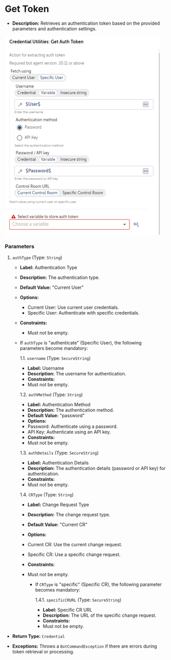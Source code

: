 # Get Token

- **Description:** Retrieves an authentication token based on the provided parameters and authentication settings.

![Alt text](./Screenshots/GetToken.png)

### Parameters

1. `authType` (Type: `String`)
    - **Label:** Authentication Type
    - **Description:** The authentication type.
    - **Default Value:** "Current User"
    - **Options:**
        - Current User: Use current user credentials.
        - Specific User: Authenticate with specific credentials.
    - **Constraints:**
        - Must not be empty.

    - If `authType` is "authenticate" (Specific User), the following parameters become mandatory:

      1.1. `username` (Type: `SecureString`)
        - **Label:** Username
        - **Description:** The username for authentication.
        - **Constraints:**
        - Must not be empty.

      1.2. `authMethod` (Type: `String`)
        - **Label:** Authentication Method
        - **Description:** The authentication method.
        - **Default Value:** "password"
        - **Options:**
        - Password: Authenticate using a password.
        - API Key: Authenticate using an API key.
        - **Constraints:**
        - Must not be empty.

      1.3. `authDetails` (Type: `SecureString`)
        - **Label:** Authentication Details
        - **Description:** The authentication details (password or API key) for authentication.
        - **Constraints:**
        - Must not be empty.

      1.4. `CRType` (Type: `String`)
        - **Label:** Change Request Type
        - **Description:** The change request type.
        - **Default Value:** "Current CR"
        - **Options:**
        - Current CR: Use the current change request.
        - Specific CR: Use a specific change request.
        - **Constraints:**
        - Must not be empty.

            - If `CRType` is "specific" (Specific CR), the following parameter becomes mandatory:

              1.4.1. `specificCRURL` (Type: `SecureString`)
                - **Label:** Specific CR URL
                - **Description:** The URL of the specific change request.
                - **Constraints:**
                - Must not be empty.

- **Return Type:** `Credential`

- **Exceptions:** Throws a `BotCommandException` if there are errors during token retrieval or processing.